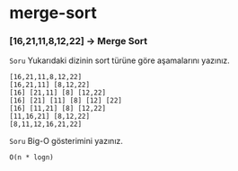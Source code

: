 # merge-sort

### [16,21,11,8,12,22] -> Merge Sort
`Soru` Yukarıdaki dizinin sort türüne göre aşamalarını yazınız.

    [16,21,11,8,12,22]
    [16,21,11] [8,12,22]
    [16] [21,11] [8] [12,22]
    [16] [21] [11] [8] [12] [22]
    [16] [11,21] [8] [12,22]
    [11,16,21] [8,12,22]
    [8,11,12,16,21,22]

`Soru` Big-O gösterimini yazınız.

    O(n * logn)
